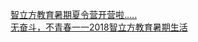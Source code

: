   
[智立方教育暑期夏令营开营啦.....](http://www.dianyue.me/archives/166/18oa08gw6w34h9yt/)  
[无奋斗，不青春一一2018智立方教育暑期生活](http://www.dianyue.me/archives/784/qgxxlf7upe2axo8k/)